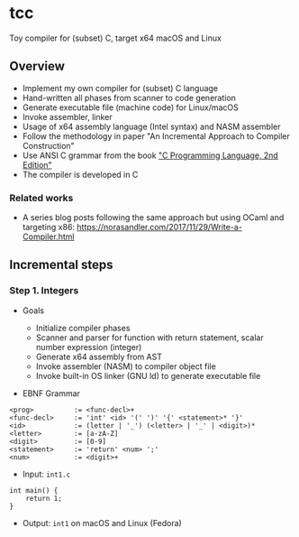 # tcc
Toy compiler for (subset) C, target x64 macOS and Linux

## Overview

- Implement my own compiler for (subset) C language
- Hand-written all phases from scanner to code generation
- Generate executable file (machine code) for Linux/macOS
- Invoke assembler, linker
- Usage of x64 assembly language (Intel syntax) and NASM assembler
- Follow the methodology in paper "An Incremental Approach to Compiler Construction"
- Use ANSI C grammar from the book ["C Programming Language, 2nd Edition"](https://www.pearson.com/us/higher-education/program/Kernighan-C-Programming-Language-2nd-Edition/PGM54487.html)
- The compiler is developed in C


### Related works
- A series blog posts following the same approach but using OCaml and targeting x86: https://norasandler.com/2017/11/29/Write-a-Compiler.html

## Incremental steps

### Step 1. Integers
- Goals
    + Initialize compiler phases
    + Scanner and parser for function with return statement, scalar number expression (integer)
    + Generate x64 assembly from AST
    + Invoke assembler (NASM) to compiler object file
    + Invoke built-in OS linker (GNU ld) to generate executable file

- EBNF Grammar

```
<prog>          := <func-decl>+
<func-decl>     := 'int' <id> '(' ')' '{' <statement>* '}'
<id>            := (letter | '_') (<letter> | '_' | <digit>)*
<letter>        := [a-zA-Z]
<digit>         := [0-9]
<statement>     := 'return' <num> ';'
<num>           := <digit>+
```

- Input: `int1.c`
```
int main() {
    return 1;
}
```

- Output: `int1` on macOS and Linux (Fedora)